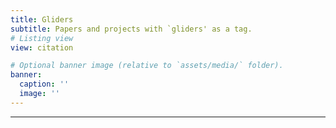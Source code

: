 ```yaml
---
title: Gliders
subtitle: Papers and projects with `gliders' as a tag.
# Listing view
view: citation

# Optional banner image (relative to `assets/media/` folder).
banner:
  caption: ''
  image: ''
---
```


<hr/>